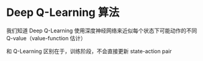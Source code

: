 # Deep Q-Learning 算法

我们知道 Deep Q-Learning 使用深度神经网络来近似每个状态下可能动作的不同 Q-value（value-function 估计）

和 Q-Learning 区别在于，训练阶段，不会直接更新 state-action pair